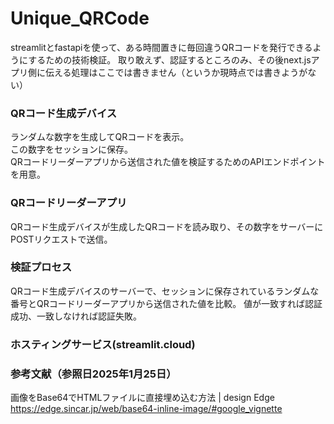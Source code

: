 # Unique_QRCode
streamlitとfastapiを使って、ある時間置きに毎回違うQRコードを発行できるようにするための技術検証。
取り敢えず、認証するところのみ、その後next.jsアプリ側に伝える処理はここでは書きません（というか現時点では書きようがない）

### QRコード生成デバイス  

ランダムな数字を生成してQRコードを表示。  
この数字をセッションに保存。  
QRコードリーダーアプリから送信された値を検証するためのAPIエンドポイントを用意。  
### QRコードリーダーアプリ  
QRコード生成デバイスが生成したQRコードを読み取り、その数字をサーバーにPOSTリクエストで送信。   

### 検証プロセス  
QRコード生成デバイスのサーバーで、セッションに保存されているランダムな番号とQRコードリーダーアプリから送信された値を比較。
値が一致すれば認証成功、一致しなければ認証失敗。
### ホスティングサービス(streamlit.cloud)

### 参考文献（参照日2025年1月25日）
画像をBase64でHTMLファイルに直接埋め込む方法 | design Edge  
https://edge.sincar.jp/web/base64-inline-image/#google_vignette

